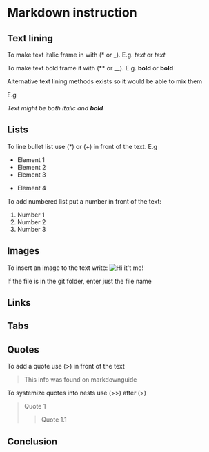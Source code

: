 # Markdown instruction

## Text lining

To make text italic frame in with (* or _). E.g. *text* or _text_

To make text bold frame it with (** or __). E.g. **bold** or __bold__

Alternative text lining methods exists so it would be able to mix them

E.g 

_Text might be both italic and **bold**_

## Lists

To line bullet list use (*) or (+) in front of the text.
E.g
* Element 1
* Element 2
* Element 3
+ Element 4

To add numbered list put a number in front of the text:

1. Number 1
2. Number 2
3. Number 3

## Images

To insert an image to the text write:
![Hi it't me!](Cat.jpg)

If the file is in the git folder, enter just the file name

## Links

## Tabs

## Quotes

To add a quote use (>) in front of the text

> This info was found on markdownguide

To systemize quotes into nests use (>>) after (>)

> Quote 1
>> Quote 1.1



## Conclusion


